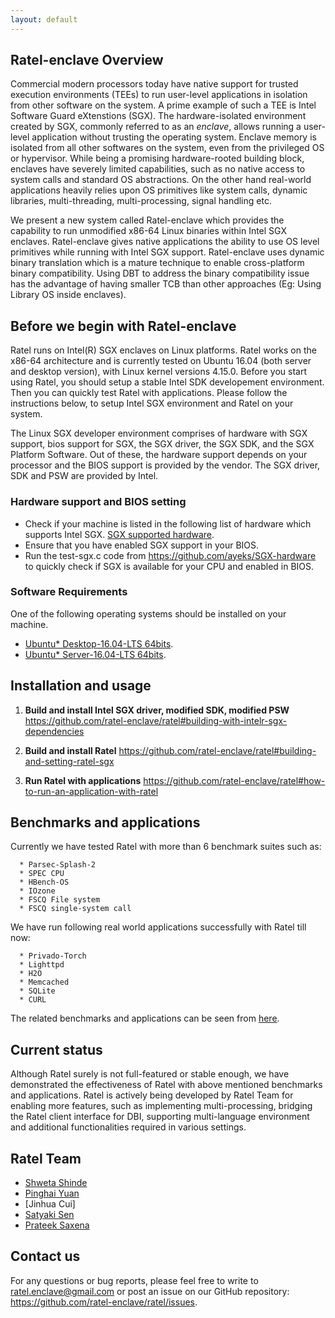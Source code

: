 ```yaml
---
layout: default
---
```


## Ratel-enclave Overview

Commercial modern processors today have native support for trusted execution environments (TEEs) to run user-level applications in isolation from other software on the system. A prime example of such a TEE is Intel Software Guard eXtenstions (SGX). The hardware-isolated environment created by SGX, commonly referred to as an _enclave_, allows running a user-level application without trusting the operating system. Enclave memory is isolated from all other softwares on the system, even from the privileged OS or hypervisor. While being a promising hardware-rooted building block, enclaves have severely limited capabilities, such as no native access to system calls and standard OS abstractions. On the other hand real-world applications heavily relies upon OS primitives like system calls, dynamic libraries, multi-threading, multi-processing, signal handling etc.

We present a new system called Ratel-enclave which provides the capability to run unmodified x86-64 Linux binaries within Intel SGX enclaves. Ratel-enclave gives native applications the ability to use OS level primitives while running with Intel SGX support. Ratel-enclave uses dynamic binary translation which is a mature technique to enable cross-platform binary compatibility. Using DBT to address the binary compatibility issue has the advantage of having smaller TCB than other approaches (Eg: Using Library OS inside enclaves).

## Before we begin with Ratel-enclave

Ratel runs on Intel(R) SGX enclaves on Linux platforms. Ratel works on the x86-64 architecture and is currently tested on Ubuntu 16.04 (both server and desktop version), with Linux kernel versions 4.15.0. Before you start using Ratel, you should setup a stable Intel SDK developement environment. Then you can quickly test Ratel with applications. Please follow the instructions below, to setup Intel SGX environment and Ratel on your system.

The Linux SGX developer environment comprises of hardware with SGX support, bios support for SGX, the SGX driver, the SGX SDK, and the SGX Platform Software. Out of these, the hardware support depends on your processor and the BIOS support is provided by the vendor. The SGX driver, SDK and PSW are provided by Intel.

### Hardware support and BIOS setting

*   Check if your machine is listed in the following list of hardware which supports Intel SGX.
    [SGX supported hardware](https://github.com/ayeks/SGX-hardware).
*   Ensure that you have enabled SGX support in your BIOS.
*   Run the test-sgx.c code from https://github.com/ayeks/SGX-hardware to quickly check if SGX is available for your CPU and enabled in BIOS.

### Software Requirements

One of the following operating systems should be installed on your machine.

*   [Ubuntu* Desktop-16.04-LTS 64bits](http://old-releases.ubuntu.com/releases/16.04.1/ubuntu-16.04.1-desktop-amd64.iso).
*   [Ubuntu* Server-16.04-LTS 64bits](http://old-releases.ubuntu.com/releases/16.04.1/ubuntu-16.04.1-server-amd64.iso).


## Installation and usage

1.  **Build and install Intel SGX driver, modified SDK, modified PSW**
    <https://github.com/ratel-enclave/ratel#building-with-intelr-sgx-dependencies>

2.  **Build and install Ratel**
    <https://github.com/ratel-enclave/ratel#building-and-setting-ratel-sgx>

3.  **Run Ratel with applications**
    <https://github.com/ratel-enclave/ratel#how-to-run-an-application-with-ratel>

## Benchmarks and applications

Currently we have tested Ratel with more than 6 benchmark suites such as:

```
  * Parsec-Splash-2
  * SPEC CPU
  * HBench-OS
  * IOzone
  * FSCQ File system
  * FSCQ single-system call
```
We have run following real world applications successfully with Ratel till now: 

```
  * Privado-Torch
  * Lighttpd
  * H2O
  * Memcached
  * SQLite
  * CURL
```

The related benchmarks and applications can be seen from [here](https://github.com/ratel-enclave/ratel-tests).

## Current status

Although Ratel surely is not full-featured or stable enough, we have demonstrated the effectiveness of Ratel with above mentioned benchmarks and applications. Ratel is actively being developed by Ratel Team for enabling more features, such as implementing multi-processing, bridging the Ratel client interface for DBI, supporting multi-language environment and additional functionalities required in various settings.

## Ratel Team

  * [Shweta Shinde](https://people.eecs.berkeley.edu/~shwetas/)
  * [Pinghai Yuan](https://www.comp.nus.edu.sg/~yuanping/)
  * [Jinhua Cui]
  * [Satyaki Sen](https://www.linkedin.com/in/satyaki-sen-a542a795/)
  * [Prateek Saxena](https://www.comp.nus.edu.sg/~prateeks/)
  
## Contact us

For any questions or bug reports, please feel free to write to <ratel.enclave@gmail.com> or post an issue on our GitHub repository: <https://github.com/ratel-enclave/ratel/issues>.


